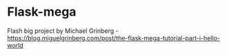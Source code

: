 # Flask-mega
Flash big project by Michael Grinberg - https://blog.miguelgrinberg.com/post/the-flask-mega-tutorial-part-i-hello-world
